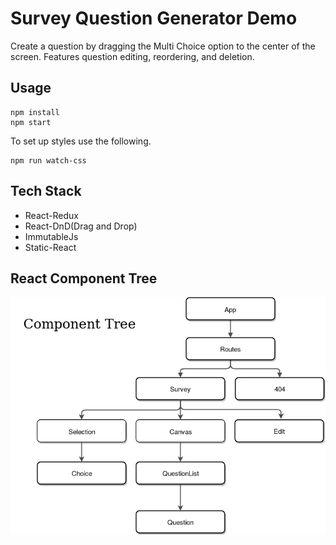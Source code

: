 # Survey Question Generator Demo

Create a question by dragging the Multi Choice option to the center of the screen.
Features question editing, reordering, and deletion.

## Usage
```
npm install
npm start
```
To set up styles use the following.
```
npm run watch-css
```

## Tech Stack

- React-Redux
- React-DnD(Drag and Drop)
- ImmutableJs
- Static-React

## React Component Tree
![Component Tree of App](component-tree.png)